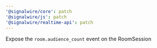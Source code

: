 ```yaml
---
'@signalwire/core': patch
'@signalwire/js': patch
'@signalwire/realtime-api': patch
---
```


Expose the `room.audience_count` event on the RoomSession
